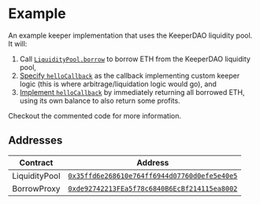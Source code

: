 # Example

An example keeper implementation that uses the KeeperDAO liquidity pool. It will:

1. Call [`LiquidityPool.borrow`](https://github.com/keeperdao/example/blob/master/contracts/HelloWorld.sol#L116) to borrow ETH from the KeeperDAO liquidity pool,
2. [Specify `helloCallback`](https://github.com/keeperdao/example/blob/master/contracts/HelloWorld.sol#L125) as the callback implementing custom keeper logic (this is where arbitrage/liquidation logic would go), and
3. [Implement `helloCallback`](https://github.com/keeperdao/example/blob/master/contracts/HelloWorld.sol#L165) by immediately returning all borrowed ETH, using its own balance to also return some profits.

Checkout the commented code for more information.

## Addresses

| Contract | Address |
|----------|---------|
| LiquidityPool | [`0x35ffd6e268610e764ff6944d07760d0efe5e40e5`](https://etherscan.io/address/0x35ffd6e268610e764ff6944d07760d0efe5e40e5) |
| BorrowProxy | [`0xde92742213FEa5f78c6840B6EcBf214115ea8002`](https://etherscan.io/address/0xde92742213FEa5f78c6840B6EcBf214115ea8002) |
